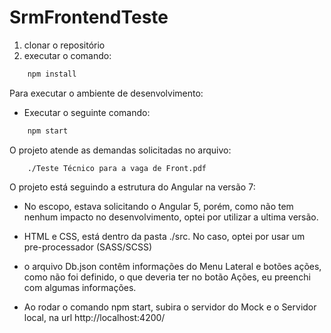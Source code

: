 # SrmFrontendTeste

1. clonar o repositório
2. executar o comando:
``` sh
    npm install
```
Para executar o ambiente de desenvolvimento:
- Executar o seguinte comando:
``` sh
    npm start
```

O projeto atende as demandas solicitadas no arquivo:
``` path
    ./Teste Técnico para a vaga de Front.pdf
```

O projeto está seguindo a estrutura do Angular na versão 7:
- No escopo, estava solicitando o Angular 5, porém, como não tem nenhum impacto no desenvolvimento, optei por utilizar a ultima versão.

- HTML e CSS, está dentro da pasta ./src.
No caso, optei por usar um pre-processador (SASS/SCSS)

- o arquivo Db.json contêm informações do Menu Lateral e botões ações, como não foi definido, o que deveria ter no botão Ações,
eu preenchi com algumas informações.

- Ao rodar o comando npm start, subira o servidor do Mock e o Servidor local, na url http://localhost:4200/

